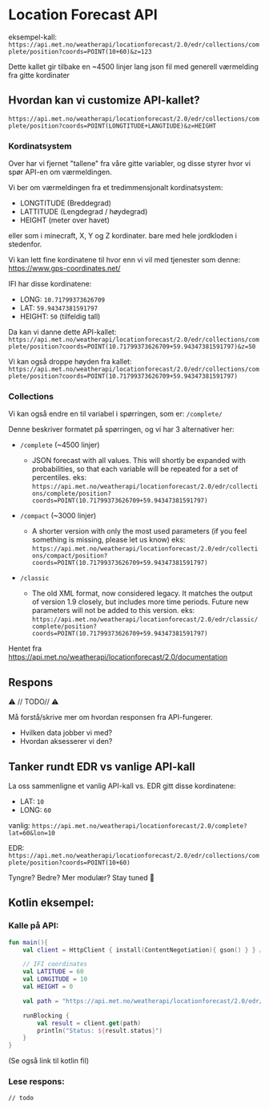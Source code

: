 

# Location Forecast API

eksempel-kall: `https://api.met.no/weatherapi/locationforecast/2.0/edr/collections/complete/position?coords=POINT(10+60)&z=123`

Dette kallet gir tilbake en ~4500 linjer lang json fil med generell værmelding fra gitte kordinater 

## Hvordan kan vi customize API-kallet?

`https://api.met.no/weatherapi/locationforecast/2.0/edr/collections/complete/position?coords=POINT(LONGTITUDE+LANGTIUDE)&z=HEIGHT`

### Kordinatsystem

Over har vi fjernet "tallene" fra våre gitte variabler, og disse styrer hvor vi spør API-en om værmeldingen. 


Vi ber om værmeldingen fra et tredimmensjonalt kordinatsystem: 
- LONGTITUDE (Breddegrad)
- LATTITUDE (Lengdegrad / høydegrad)
- HEIGHT (meter over havet)

eller som i minecraft, X, Y og Z kordinater. bare med hele jordkloden i stedenfor. 

Vi kan lett fine kordinatene til hvor enn vi vil med tjenester som denne:  https://www.gps-coordinates.net/ 

IFI har disse kordinatene: 
- LONG: `10.71799373626709`
- LAT: `59.94347381591797`
- HEIGHT: `50` (tilfeldig tall)

Da kan vi danne dette API-kallet: `https://api.met.no/weatherapi/locationforecast/2.0/edr/collections/complete/position?coords=POINT(10.71799373626709+59.94347381591797)&z=50`

Vi kan også droppe høyden fra kallet: 
`https://api.met.no/weatherapi/locationforecast/2.0/edr/collections/complete/position?coords=POINT(10.71799373626709+59.94347381591797)`


### Collections

Vi kan også endre en til variabel i spørringen, som er: `/complete/`

Denne beskriver formatet på spørringen, og vi har 3 alternativer her:

- `/complete` (~4500 linjer)
    - JSON forecast with all values. This will shortly be expanded with probabilities, so that each variable will be repeated for a set of percentiles.
    eks: `https://api.met.no/weatherapi/locationforecast/2.0/edr/collections/complete/position?coords=POINT(10.71799373626709+59.94347381591797)`

- `/compact` (~3000 linjer)
    - A shorter version with only the most used parameters (if you feel something is missing, please let us know) 
    eks: `https://api.met.no/weatherapi/locationforecast/2.0/edr/collections/compact/position?coords=POINT(10.71799373626709+59.94347381591797)`

- `/classic`
    - The old XML format, now considered legacy. It matches the output of version 1.9 closely, but includes more time periods. Future new parameters will not be added to this version.
    eks: `https://api.met.no/weatherapi/locationforecast/2.0/edr/classic/complete/position?coords=POINT(10.71799373626709+59.94347381591797)`


Hentet fra https://api.met.no/weatherapi/locationforecast/2.0/documentation


## Respons 

⚠️ // TODO// ⚠️

Må forstå/skrive mer om hvordan responsen fra API-fungerer.
- Hvilken data jobber vi med? 
- Hvordan aksesserer vi den? 



## Tanker rundt EDR vs vanlige API-kall


La oss sammenligne et vanlig API-kall vs. EDR gitt disse kordinatene:

- LAT: `10`
- LONG: `60`

vanlig:
`https://api.met.no/weatherapi/locationforecast/2.0/complete?lat=60&lon=10` 

EDR: `https://api.met.no/weatherapi/locationforecast/2.0/edr/collections/complete/position?coords=POINT(10+60)`

Tyngre? Bedre? Mer modulær? Stay tuned 👀


## Kotlin eksempel: 

### Kalle på API:

```kotlin
fun main(){
    val client = HttpClient { install(ContentNegotiation){ gson() } } // KTOR client

    // IFI coordinates
    val LATITUDE = 60
    val LONGITUDE = 10
    val HEIGHT = 0

    val path = "https://api.met.no/weatherapi/locationforecast/2.0/edr/collections/complete/position?coords=POINT($LONGITUDE+$LATITUDE)&z=$HEIGHT"

    runBlocking {
        val result = client.get(path)
        println("Status: ${result.status}")
    }
}
```
(Se også link til kotlin fil)


### Lese respons:
    // todo 
